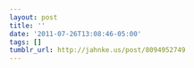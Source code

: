 ```yaml
---
layout: post
title: ''
date: '2011-07-26T13:08:46-05:00'
tags: []
tumblr_url: http://jahnke.us/post/8094952749
---
```

